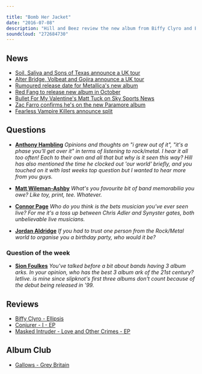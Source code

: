 ```yaml
---

title: "Bomb Her Jacket"
date: "2016-07-08"
description: "Hill and Beez review the new album from Biffy Clyro and EPs from Conjurer and Masked Intruder, there's talk on Alter Bridge's arena tour with Volbeat and Gojira, Metallica get a probable release date for their new album and Album Club is on Gallows' modern classic, Grey Britain."
soundcloud: "272684730"
---
```


## News

- [Soil, Saliva and Sons of Texas announce a UK tour](https://www.facebook.com/SOiLmusic/photos/a.10150227503507945.317872.135069282944/10153798458192945/?type=3&theater)
- [Alter Bridge, Volbeat and Gojira announce a UK tour](https://www.facebook.com/alterbridge/photos/a.10151041472933558.437736.5785083557/10153925607448558/?type=3&theater)
- [Rumoured release date for Metallica's new album](http://www.metalsucks.net/2016/07/06/rumored-release-date-new-metallica-album/)
- [Red Fang to release new album in October](http://www.metalinjection.net/upcoming-releases/red-fang-to-release-its-new-album-in-october)
- [Bullet For My Valentine's Matt Tuck on Sky Sports News](http://www.rocksound.tv/news/read/bullet-for-my-valentines-matt-tuck-was-on-the-news-and-nobody-knew-who-he-w)
- [Zac Farro confirms he's on the new Paramore album](http://www.rocksound.tv/news/read/zac-farro-confirms-hes-on-the-new-paramore-album)
- [Fearless Vampire Killers announce split](http://www.kerrangradio.co.uk/music/news/fearless-vampire-killers-announce-split/)


## Questions

- [**Anthony Hambling**](https://www.facebook.com/thatsnotmetalpodcast/photos/a.1814755825417620.1073741828.1814737015419501/1918174981742370/?type=3&comment_id=1918183248408210&comment_tracking=%7B%22tn%22%3A%22R9%22%7D)
*Opinions and thoughts on "i grew out of it", "it's a phase you'll get over it" in terms of listening to rock/metal. I hear it all too often! Each to their own and all that but why is it seen this way? Hill has also mentioned the time he clocked out 'our world' briefly, and you touched on it with last weeks top question but I wanted to hear more from you guys.*

- [**Matt Wileman-Ashby**](https://www.facebook.com/thatsnotmetalpodcast/photos/a.1814755825417620.1073741828.1814737015419501/1918174981742370/?type=3&comment_id=1918181018408433&comment_tracking=%7B%22tn%22%3A%22R3%22%7D)
*What's you favourite bit of band memorabilia you owe? Like toy, print, tee. Whatever.*

- [**Connor Page**](https://www.facebook.com/thatsnotmetalpodcast/photos/a.1814755825417620.1073741828.1814737015419501/1918174981742370/?type=3&comment_id=1918178408408694&comment_tracking=%7B%22tn%22%3A%22R4%22%7D)
*Who do you think is the bets musician you've ever seen live? For me it's a toss up between Chris Adler and Synyster gates, both unbelievable live musicians.*

- [**Jordan Aldridge**](https://www.facebook.com/thatsnotmetalpodcast/photos/a.1814755825417620.1073741828.1814737015419501/1918174981742370/?type=3&comment_id=1918241891735679&comment_tracking=%7B%22tn%22%3A%22R9%22%7D)
*If you had to trust one person from the Rock/Metal world to organise you a birthday party, who would it be?*

### Question of the week

- [**Sion Foulkes**](https://www.facebook.com/thatsnotmetalpodcast/photos/a.1814755825417620.1073741828.1814737015419501/1918174981742370/?type=3&comment_id=1918252105067991&comment_tracking=%7B%22tn%22%3A%22R9%22%7D)
*You've talked before a bit about bands having 3 album arks. In your opinion, who has the best 3 album ark of the 21st century? letlive. is mine since slipknot's first three albums don't count because of the debut being released in '99.*


## Reviews

- [Biffy Clyro - Ellipsis](https://itunes.apple.com/gb/album/ellipsis/id1093522308)
- [Conjurer - I - EP](https://itunes.apple.com/gb/album/i-ep/id1115282369)
- [Masked Intruder - Love and Other Crimes - EP](https://itunes.apple.com/gb/album/love-and-other-crimes-ep/id1106684636)


## Album Club

- [Gallows - Grey Britain](https://itunes.apple.com/gb/album/grey-britain/id310815130)
